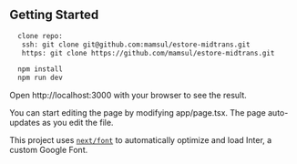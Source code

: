 ## Getting Started

```bash
  clone repo:
   ssh: git clone git@github.com:mamsul/estore-midtrans.git
   https: git clone https://github.com/mamsul/estore-midtrans.git

  npm install
  npm run dev

```

Open http://localhost:3000 with your browser to see the result.

You can start editing the page by modifying app/page.tsx. The page auto-updates as you edit the file.

This project uses [`next/font`](https://nextjs.org/docs/basic-features/font-optimization) to automatically optimize and load Inter, a custom Google Font.
